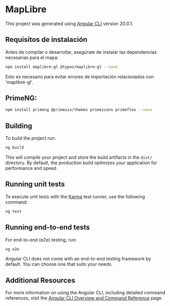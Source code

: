 # MapLibre

This project was generated using [Angular CLI](https://github.com/angular/angular-cli) version 20.0.1.

## Requisitos de instalación

Antes de compilar o desarrollar, asegúrate de instalar las dependencias necesarias para el mapa:

```bash
npm install maplibre-gl @types/maplibre-gl --save
```

Esto es necesario para evitar errores de importación relacionados con 'maplibre-gl'.

## PrimeNG:
```bash
npm install primeng @primeuix/themes primeicons primeflex --save 
```

## Building

To build the project run:

```bash
ng build
```

This will compile your project and store the build artifacts in the `dist/` directory. By default, the production build optimizes your application for performance and speed.

## Running unit tests

To execute unit tests with the [Karma](https://karma-runner.github.io) test runner, use the following command:

```bash
ng test
```

## Running end-to-end tests

For end-to-end (e2e) testing, run:

```bash
ng e2e
```

Angular CLI does not come with an end-to-end testing framework by default. You can choose one that suits your needs.

## Additional Resources

For more information on using the Angular CLI, including detailed command references, visit the [Angular CLI Overview and Command Reference](https://angular.dev/tools/cli) page.

